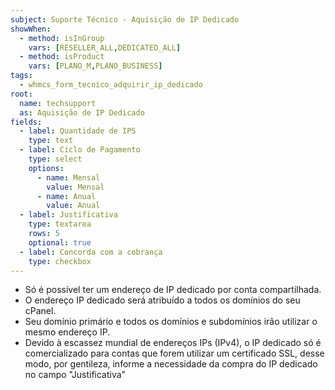 ```yaml
---
subject: Suporte Técnico - Aquisição de IP Dedicado
showWhen:
  - method: isInGroup
    vars: [RESELLER_ALL,DEDICATED_ALL]
  - method: isProduct
    vars: [PLANO_M,PLANO_BUSINESS]
tags:
  - whmcs_form_tecnico_adquirir_ip_dedicado
root:
  name: techsupport
  as: Aquisição de IP Dedicado
fields:
  - label: Quantidade de IPS
    type: text
  - label: Ciclo de Pagamento
    type: select
    options:
      - name: Mensal
        value: Mensal
      - name: Anual
        value: Anual
  - label: Justificativa
    type: textarea
    rows: 5
    optional: true
  - label: Concorda com a cobrança
    type: checkbox
---
```


  - Só é possível ter um endereço de IP dedicado por conta compartilhada.
  - O endereço IP dedicado será atribuído a todos os domínios do seu cPanel.
  - Seu domínio primário e todos os domínios e subdomínios irão utilizar o mesmo endereço IP.
  - Devido à escassez mundial de endereços IPs (IPv4), o IP dedicado só é comercializado para contas que forem utilizar um certificado SSL, desse modo, por gentileza, informe a necessidade da compra do IP dedicado no campo "Justificativa"